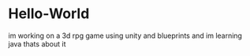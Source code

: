 # Hello-World
im working on a 3d rpg game using unity and blueprints and im learning java
thats about it

